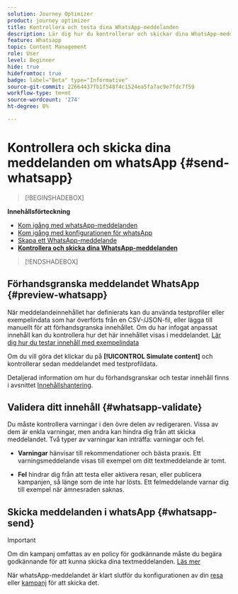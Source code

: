 ```yaml
---
solution: Journey Optimizer
product: journey optimizer
title: Kontrollera och testa dina WhatsApp-meddelanden
description: Lär dig hur du kontrollerar och skickar dina WhatsApp-meddelanden i Journey Optimizer
feature: Whatsapp
topic: Content Management
role: User
level: Beginner
hide: true
hidefromtoc: true
badge: label="Beta" type="Informative"
source-git-commit: 22664437fb1f548f4c1524ea5fa7ac9e7fdc7f59
workflow-type: tm+mt
source-wordcount: '274'
ht-degree: 0%

---
```


# Kontrollera och skicka dina meddelanden om whatsApp {#send-whatsapp}

>[!BEGINSHADEBOX]

**Innehållsförteckning**

* [Kom igång med whatsApp-meddelanden](get-started-whatsapp.md)
* [Kom igång med konfigurationen för whatsApp](whatsapp-configuration.md)
* [Skapa ett WhatsApp-meddelande](create-whatsapp.md)
* **[Kontrollera och skicka dina WhatsApp-meddelanden](send-whatsapp.md)**

>[!ENDSHADEBOX]

## Förhandsgranska meddelandet WhatsApp {#preview-whatsapp}

När meddelandeinnehållet har definierats kan du använda testprofiler eller exempelindata som har överförts från en CSV-/JSON-fil, eller lägga till manuellt för att förhandsgranska innehållet. Om du har infogat anpassat innehåll kan du kontrollera hur det här innehållet visas i meddelandet. [Lär dig hur du testar innehåll med exempelindata](../test-approve/simulate-sample-input.md)

Om du vill göra det klickar du på **[!UICONTROL Simulate content]** och kontrollerar sedan meddelandet med testprofildata.

Detaljerad information om hur du förhandsgranskar och testar innehåll finns i avsnittet [Innehållshantering](../content-management/preview-test.md).

## Validera ditt innehåll {#whatsapp-validate}

Du måste kontrollera varningar i den övre delen av redigeraren. Vissa av dem är enkla varningar, men andra kan hindra dig från att skicka meddelandet. Två typer av varningar kan inträffa: varningar och fel.

* **Varningar** hänvisar till rekommendationer och bästa praxis. Ett varningsmeddelande visas till exempel om ditt textmeddelande är tomt.

* **Fel** hindrar dig från att testa eller aktivera resan, eller publicera kampanjen, så länge som de inte har lösts. Ett felmeddelande varnar dig till exempel när ämnesraden saknas.

## Skicka meddelanden i whatsApp {#whatsapp-send}

>[!IMPORTANT]
>
> Om din kampanj omfattas av en policy för godkännande måste du begära godkännande för att kunna skicka dina textmeddelanden. [Läs mer](../test-approve/gs-approval.md)

När whatsApp-meddelandet är klart slutför du konfigurationen av din [resa](../building-journeys/publishing-the-journey.md) eller [kampanj](../campaigns/review-activate-campaign.md) för att skicka det.
